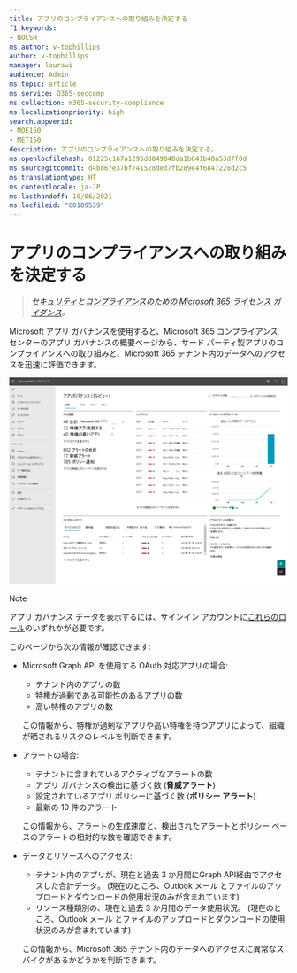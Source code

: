 ```yaml
---
title: アプリのコンプライアンスへの取り組みを決定する
f1.keywords:
- NOCSH
ms.author: v-tophillips
author: v-tophillips
manager: laurawi
audience: Admin
ms.topic: article
ms.service: O365-seccomp
ms.collection: m365-security-compliance
ms.localizationpriority: high
search.appverid:
- MOE150
- MET150
description: アプリのコンプライアンスへの取り組みを決定する。
ms.openlocfilehash: 01225c167a1293dd849848da1b641b48a53d7f0d
ms.sourcegitcommit: d4b867e37bf741528ded7fb289e4f6847228d2c5
ms.translationtype: HT
ms.contentlocale: ja-JP
ms.lasthandoff: 10/06/2021
ms.locfileid: "60189539"
---
```

# <a name="determine-your-app-compliance-posture"></a>アプリのコンプライアンスへの取り組みを決定する

>*[セキュリティとコンプライアンスのための Microsoft 365 ライセンス ガイダンス](https://aka.ms/ComplianceSD)。*

Microsoft アプリ ガバナンスを使用すると、Microsoft 365 コンプライアンス センターのアプリ ガバナンスの概要ページから、サード パーティ製アプリのコンプライアンスへの取り組みと、Microsoft 365 テナント内のデータへのアクセスを迅速に評価できます。

![Microsoft 365 コンプライアンス センターの [アプリ ガバナンス概要] ページ。](..\media\manage-app-protection-governance\mapg-cc-overview.png)

>[!Note]
> アプリ ガバナンス データを表示するには、サインイン アカウントに[これらのロール](app-governance-get-started.md#administrator-roles)のいずれかが必要です。
>

このページから次の情報が確認できます:

- Microsoft Graph API を使用する OAuth 対応アプリの場合:

  - テナント内のアプリの数
  - 特権が過剰である可能性のあるアプリの数
  - 高い特権のアプリの数

  この情報から、特権が過剰なアプリや高い特権を持つアプリによって、組織が晒されるリスクのレベルを判断できます。

- アラートの場合:

  - テナントに含まれているアクティブなアラートの数
  - アプリ ガバナンスの検出に基づく数 (**脅威アラート**)
  - 設定されているアプリ ポリシーに基づく数 (**ポリシー アラート**)
  - 最新の 10 件のアラート

  この情報から、アラートの生成速度と、検出されたアラートとポリシー ベースのアラートの相対的な数を確認できます。

- データとリソースへのアクセス:

  - テナント内のアプリが、現在と過去 3 か月間にGraph API経由でアクセスした合計データ。 (現在のところ、Outlook メール とファイルのアップロードとダウンロードの使用状況のみが含まれています)
  - リソース種類別の、現在と過去 3 か月間のデータ使用状況。 (現在のところ、Outlook メール とファイルのアップロードとダウンロードの使用状況のみが含まれています)

  この情報から、Microsoft 365 テナント内のデータへのアクセスに異常なスパイクがあるかどうかを判断できます。
